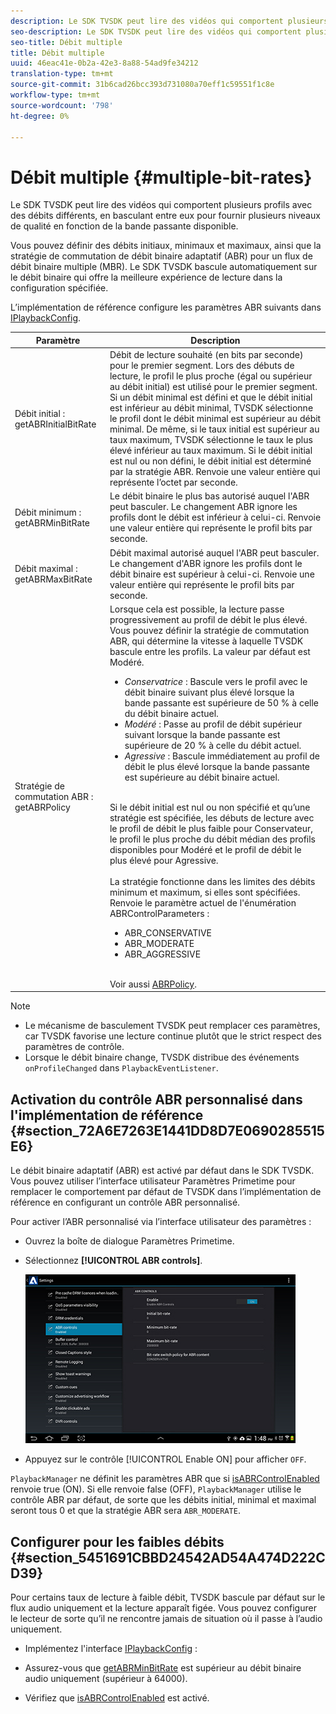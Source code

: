 ```yaml
---
description: Le SDK TVSDK peut lire des vidéos qui comportent plusieurs profils avec des débits différents, en basculant entre eux pour fournir plusieurs niveaux de qualité en fonction de la bande passante disponible.
seo-description: Le SDK TVSDK peut lire des vidéos qui comportent plusieurs profils avec des débits différents, en basculant entre eux pour fournir plusieurs niveaux de qualité en fonction de la bande passante disponible.
seo-title: Débit multiple
title: Débit multiple
uuid: 46eac41e-0b2a-42e3-8a88-54ad9fe34212
translation-type: tm+mt
source-git-commit: 31b6cad26bcc393d731080a70eff1c59551f1c8e
workflow-type: tm+mt
source-wordcount: '798'
ht-degree: 0%

---
```



# Débit multiple {#multiple-bit-rates}

Le SDK TVSDK peut lire des vidéos qui comportent plusieurs profils avec des débits différents, en basculant entre eux pour fournir plusieurs niveaux de qualité en fonction de la bande passante disponible.

Vous pouvez définir des débits initiaux, minimaux et maximaux, ainsi que la stratégie de commutation de débit binaire adaptatif (ABR) pour un flux de débit binaire multiple (MBR). Le SDK TVSDK bascule automatiquement sur le débit binaire qui offre la meilleure expérience de lecture dans la configuration spécifiée.

L’implémentation de référence configure les paramètres ABR suivants dans [IPlaybackConfig](https://help.adobe.com/en_US/primetime/api/reference_implementation/android/javadoc/com/adobe/primetime/reference/config/IPlaybackConfig.html).

| Paramètre | Description |
|--- |--- |
| Débit initial :  getABRInitialBitRate | Débit de lecture souhaité (en bits par seconde) pour le premier segment. Lors des débuts de lecture, le profil le plus proche (égal ou supérieur au débit initial) est utilisé pour le premier segment.  Si un débit minimal est défini et que le débit initial est inférieur au débit minimal, TVSDK sélectionne le profil dont le débit minimal est supérieur au débit minimal. De même, si le taux initial est supérieur au taux maximum, TVSDK sélectionne le taux le plus élevé inférieur au taux maximum. Si le débit initial est nul ou non défini, le débit initial est déterminé par la stratégie ABR.  Renvoie une valeur entière qui représente l’octet par seconde. |
| Débit minimum :  getABRMinBitRate | Le débit binaire le plus bas autorisé auquel l&#39;ABR peut basculer. Le changement ABR ignore les profils dont le débit est inférieur à celui-ci. Renvoie une valeur entière qui représente le profil bits par seconde. |
| Débit maximal :  getABRMaxBitRate | Débit maximal autorisé auquel l&#39;ABR peut basculer. Le changement d&#39;ABR ignore les profils dont le débit binaire est supérieur à celui-ci. Renvoie une valeur entière qui représente le profil bits par seconde. |
| Stratégie de commutation ABR :  getABRPolicy | Lorsque cela est possible, la lecture passe progressivement au profil de débit le plus élevé. Vous pouvez définir la stratégie de commutation ABR, qui détermine la vitesse à laquelle TVSDK bascule entre les profils. La valeur par défaut est Modéré. <ul><li>*Conservatrice* : Bascule vers le profil avec le débit binaire suivant plus élevé lorsque la bande passante est supérieure de 50 % à celle du débit binaire actuel. </li><li>*Modéré* : Passe au profil de débit supérieur suivant lorsque la bande passante est supérieure de 20 % à celle du débit actuel.</li><li>*Agressive* : Bascule immédiatement au profil de débit le plus élevé lorsque la bande passante est supérieure au débit binaire actuel.</li></ul><br/>Si le débit initial est nul ou non spécifié et qu’une stratégie est spécifiée, les débuts de lecture avec le profil de débit le plus faible pour Conservateur, le profil le plus proche du débit médian des profils disponibles pour Modéré et le profil de débit le plus élevé pour Agressive.<br/><br/>La stratégie fonctionne dans les limites des débits minimum et maximum, si elles sont spécifiées.  Renvoie le paramètre actuel de l&#39;énumération ABRControlParameters : <ul><li>ABR_CONSERVATIVE</li><li>ABR_MODERATE </li><li>ABR_AGGRESSIVE</li></ul><br>Voir aussi  [ABRPolicy](https://help.adobe.com/en_US/primetime/api/psdk/javadoc/com/adobe/mediacore/ABRControlParameters.ABRPolicy.html). |

>[!NOTE]
>
>* Le mécanisme de basculement TVSDK peut remplacer ces paramètres, car TVSDK favorise une lecture continue plutôt que le strict respect des paramètres de contrôle.
>* Lorsque le débit binaire change, TVSDK distribue des événements `onProfileChanged` dans `PlaybackEventListener`.


## Activation du contrôle ABR personnalisé dans l&#39;implémentation de référence {#section_72A6E7263E1441DD8D7E0690285515E6}

Le débit binaire adaptatif (ABR) est activé par défaut dans le SDK TVSDK. Vous pouvez utiliser l’interface utilisateur Paramètres Primetime pour remplacer le comportement par défaut de TVSDK dans l’implémentation de référence en configurant un contrôle ABR personnalisé.

Pour activer l’ABR personnalisé via l’interface utilisateur des paramètres :

* Ouvrez la boîte de dialogue Paramètres Primetime.
* Sélectionnez **[!UICONTROL ABR controls]**.

   ![](assets/abr-configuration.jpg)

* Appuyez sur le contrôle [!UICONTROL Enable ON] pour afficher `OFF`.

`PlaybackManager` ne définit les paramètres ABR que si [isABRControlEnabled](https://help.adobe.com/en_US/primetime/api/reference_implementation/android/javadoc/com/adobe/primetime/reference/config/IPlaybackConfig.html) renvoie true (ON). Si elle renvoie false (OFF), `PlaybackManager` utilise le contrôle ABR par défaut, de sorte que les débits initial, minimal et maximal seront tous 0 et que la stratégie ABR sera `ABR_MODERATE`.

## Configurer pour les faibles débits {#section_5451691CBBD24542AD54A474D222CD39}

Pour certains taux de lecture à faible débit, TVSDK bascule par défaut sur le flux audio uniquement et la lecture apparaît figée. Vous pouvez configurer le lecteur de sorte qu’il ne rencontre jamais de situation où il passe à l’audio uniquement.

* Implémentez l&#39;interface [IPlaybackConfig](https://help.adobe.com/en_US/primetime/api/reference_implementation/android/javadoc/com/adobe/primetime/reference/config/IPlaybackConfig.html) :

* Assurez-vous que [getABRMinBitRate](https://help.adobe.com/en_US/primetime/api/reference_implementation/android/javadoc/com/adobe/primetime/reference/config/IPlaybackConfig.html#getABRMinBitRate()) est supérieur au débit binaire audio uniquement (supérieur à 64000).
* Vérifiez que [isABRControlEnabled](https://help.adobe.com/en_US/primetime/api/reference_implementation/android/javadoc/com/adobe/primetime/reference/config/IPlaybackConfig.html#isABRControlEnabled()) est activé.